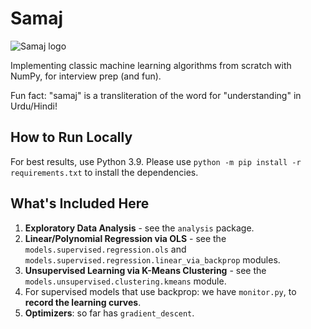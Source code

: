 # Samaj

![Samaj logo](https://i.postimg.cc/XNchcYWp/86fd3329e5dd42189d53b2960eb80c7e-3.png)

Implementing classic machine learning algorithms from scratch with NumPy, for interview prep (and fun).

Fun fact: "samaj" is a transliteration of the word for "understanding" in Urdu/Hindi!

## How to Run Locally

For best results, use Python 3.9.
Please use `python -m pip install -r requirements.txt` to install the dependencies.

## What's Included Here

1. **Exploratory Data Analysis** - see the `analysis` package.
1. **Linear/Polynomial Regression via OLS** - see the `models.supervised.regression.ols` and `models.supervised.regression.linear_via_backprop` modules.
1. **Unsupervised Learning via K-Means Clustering** - see the `models.unsupervised.clustering.kmeans` module.
1. For supervised models that use backprop: we have `monitor.py`, to **record the learning curves**.
1. **Optimizers**: so far has `gradient_descent`.
